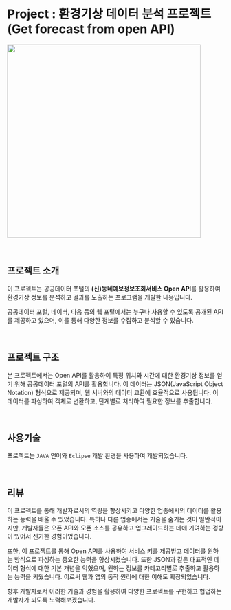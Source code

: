 # Project : 환경기상 데이터 분석 프로젝트(Get forecast from open API)

<code><img height = "450"
src = https://github.com/user-attachments/assets/2ec66f7f-7843-4ac6-90c7-e19875cc9065></code>

<br/>

## 프로젝트 소개

이 프로젝트는 공공데이터 포털의 **(신)동네예보정보조회서비스 Open API**를 활용하여 환경기상 정보를 분석하고 결과를 도출하는 프로그램을 개발한 내용입니다. 

공공데이터 포털, 네이버, 다음 등의 웹 포털에서는 누구나 사용할 수 있도록 공개된 API를 제공하고 있으며, 이를 통해 다양한 정보를 수집하고 분석할 수 있습니다.

<br/> 

## 프로젝트 구조

본 프로젝트에서는 Open API를 활용하여 특정 위치와 시간에 대한 환경기상 정보를 얻기 위해 공공데이터 포털의 API를 활용합니다. 이 데이터는 JSON(JavaScript Object Notation) 형식으로 제공되며, 웹 서버와의 데이터 교환에 효율적으로 사용됩니다. 이 데이터를 파싱하여 객체로 변환하고, 단계별로 처리하여 필요한 정보를 추출합니다.

<br/>

## 사용기술
프로젝트는 `JAVA` 언어와 `Eclipse` 개발 환경을 사용하여 개발되었습니다.

<br/>

## 리뷰

이 프로젝트를 통해 개발자로서의 역량을 향상시키고 다양한 업종에서의 데이터를 활용하는 능력을 배울 수 있었습니다. 특히나 다른 업종에서는 기술을 숨기는 것이 일반적이지만, 개발자들은 오픈 API와 오픈 소스를 공유하고 업그레이드하는 데에 기여하는 경향이 있어서 신기한 경험이었습니다.

또한, 이 프로젝트를 통해 Open API를 사용하여 서비스 키를 제공받고 데이터를 원하는 방식으로 파싱하는 중요한 능력을 향상시켰습니다. 또한 JSON과 같은 대표적인 데이터 형식에 대한 기본 개념을 익혔으며, 원하는 정보를 카테고리별로 추출하고 활용하는 능력을 키웠습니다. 이로써 웹과 앱의 동작 원리에 대한 이해도 확장되었습니다.

향후 개발자로서 이러한 기술과 경험을 활용하여 다양한 프로젝트를 구현하고 협업하는 개발자가 되도록 노력해보겠습니다.
